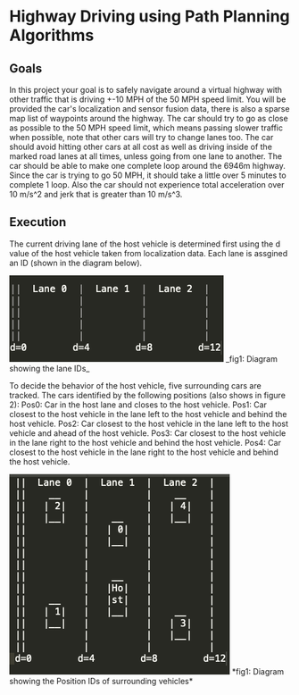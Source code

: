 # Highway Driving using Path Planning Algorithms

## Goals
In this project your goal is to safely navigate around a virtual highway with other traffic that is driving +-10 MPH of the 50 MPH speed limit. You will be provided the car's localization and sensor fusion data, there is also a sparse map list of waypoints around the highway. The car should try to go as close as possible to the 50 MPH speed limit, which means passing slower traffic when possible, note that other cars will try to change lanes too. The car should avoid hitting other cars at all cost as well as driving inside of the marked road lanes at all times, unless going from one lane to another. The car should be able to make one complete loop around the 6946m highway. Since the car is trying to go 50 MPH, it should take a little over 5 minutes to complete 1 loop. Also the car should not experience total acceleration over 10 m/s^2 and jerk that is greater than 10 m/s^3.

## Execution

The current driving lane of the host vehicle is determined first using the d value of the host vehicle taken from localization data. Each lane is assgined an ID (shown in the diagram below).

<img src="/Supporting_Files/Lane_ID.png"/>
_fig1: Diagram showing the lane IDs_

To decide the behavior of the host vehicle, five surrounding cars are tracked. The cars identified by the following positions (also shows in figure 2):
Pos0: Car in the host lane and closes to the host vehicle.
Pos1: Car closest to the host vehicle in the lane left to the host vehicle and behind the host vehicle. 
Pos2: Car closest to the host vehicle in the lane left to the host vehicle and ahead of the host vehicle. 
Pos3: Car closest to the host vehicle in the lane right to the host vehicle and behind the host vehicle. 
Pos4: Car closest to the host vehicle in the lane right to the host vehicle and behind the host vehicle. 

<img src="/Supporting_Files/Obj_Pos.png"/>
*fig1: Diagram showing the Position IDs of surrounding vehicles* 